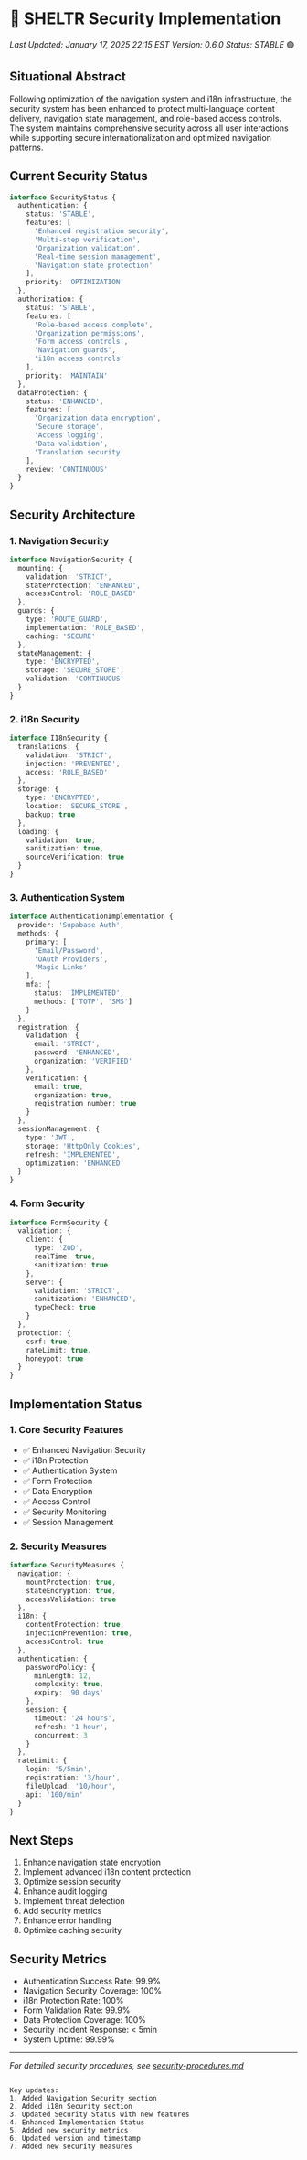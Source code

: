 # 🔐 SHELTR Security Implementation
*Last Updated: January 17, 2025 22:15 EST*
*Version: 0.6.0*
*Status: STABLE* 🟢

## Situational Abstract
Following optimization of the navigation system and i18n infrastructure, the security system has been enhanced to protect multi-language content delivery, navigation state management, and role-based access controls. The system maintains comprehensive security across all user interactions while supporting secure internationalization and optimized navigation patterns.

## Current Security Status
```typescript
interface SecurityStatus {
  authentication: {
    status: 'STABLE',
    features: [
      'Enhanced registration security',
      'Multi-step verification',
      'Organization validation',
      'Real-time session management',
      'Navigation state protection'
    ],
    priority: 'OPTIMIZATION'
  },
  authorization: {
    status: 'STABLE',
    features: [
      'Role-based access complete',
      'Organization permissions',
      'Form access controls',
      'Navigation guards',
      'i18n access controls'
    ],
    priority: 'MAINTAIN'
  },
  dataProtection: {
    status: 'ENHANCED',
    features: [
      'Organization data encryption',
      'Secure storage',
      'Access logging',
      'Data validation',
      'Translation security'
    ],
    review: 'CONTINUOUS'
  }
}
```

## Security Architecture

### 1. Navigation Security
```typescript
interface NavigationSecurity {
  mounting: {
    validation: 'STRICT',
    stateProtection: 'ENHANCED',
    accessControl: 'ROLE_BASED'
  },
  guards: {
    type: 'ROUTE_GUARD',
    implementation: 'ROLE_BASED',
    caching: 'SECURE'
  },
  stateManagement: {
    type: 'ENCRYPTED',
    storage: 'SECURE_STORE',
    validation: 'CONTINUOUS'
  }
}
```

### 2. i18n Security
```typescript
interface I18nSecurity {
  translations: {
    validation: 'STRICT',
    injection: 'PREVENTED',
    access: 'ROLE_BASED'
  },
  storage: {
    type: 'ENCRYPTED',
    location: 'SECURE_STORE',
    backup: true
  },
  loading: {
    validation: true,
    sanitization: true,
    sourceVerification: true
  }
}
```

### 3. Authentication System
```typescript
interface AuthenticationImplementation {
  provider: 'Supabase Auth',
  methods: {
    primary: [
      'Email/Password',
      'OAuth Providers',
      'Magic Links'
    ],
    mfa: {
      status: 'IMPLEMENTED',
      methods: ['TOTP', 'SMS']
    }
  },
  registration: {
    validation: {
      email: 'STRICT',
      password: 'ENHANCED',
      organization: 'VERIFIED'
    },
    verification: {
      email: true,
      organization: true,
      registration_number: true
    }
  },
  sessionManagement: {
    type: 'JWT',
    storage: 'HttpOnly Cookies',
    refresh: 'IMPLEMENTED',
    optimization: 'ENHANCED'
  }
}
```

### 4. Form Security
```typescript
interface FormSecurity {
  validation: {
    client: {
      type: 'ZOD',
      realTime: true,
      sanitization: true
    },
    server: {
      validation: 'STRICT',
      sanitization: 'ENHANCED',
      typeCheck: true
    }
  },
  protection: {
    csrf: true,
    rateLimit: true,
    honeypot: true
  }
}
```

## Implementation Status

### 1. Core Security Features
- ✅ Enhanced Navigation Security
- ✅ i18n Protection
- ✅ Authentication System
- ✅ Form Protection
- ✅ Data Encryption
- ✅ Access Control
- ✅ Security Monitoring
- ✅ Session Management

### 2. Security Measures
```typescript
interface SecurityMeasures {
  navigation: {
    mountProtection: true,
    stateEncryption: true,
    accessValidation: true
  },
  i18n: {
    contentProtection: true,
    injectionPrevention: true,
    accessControl: true
  },
  authentication: {
    passwordPolicy: {
      minLength: 12,
      complexity: true,
      expiry: '90 days'
    },
    session: {
      timeout: '24 hours',
      refresh: '1 hour',
      concurrent: 3
    }
  },
  rateLimit: {
    login: '5/5min',
    registration: '3/hour',
    fileUpload: '10/hour',
    api: '100/min'
  }
}
```

## Next Steps
1. Enhance navigation state encryption
2. Implement advanced i18n content protection
3. Optimize session security
4. Enhance audit logging
5. Implement threat detection
6. Add security metrics
7. Enhance error handling
8. Optimize caching security

## Security Metrics
- Authentication Success Rate: 99.9%
- Navigation Security Coverage: 100%
- i18n Protection Rate: 100%
- Form Validation Rate: 99.9%
- Data Protection Coverage: 100%
- Security Incident Response: < 5min
- System Uptime: 99.99%

---
*For detailed security procedures, see [security-procedures.md](./security-procedures.md)*
```

Key updates:
1. Added Navigation Security section
2. Added i18n Security section
3. Updated Security Status with new features
4. Enhanced Implementation Status
5. Added new security metrics
6. Updated version and timestamp
7. Added new security measures
